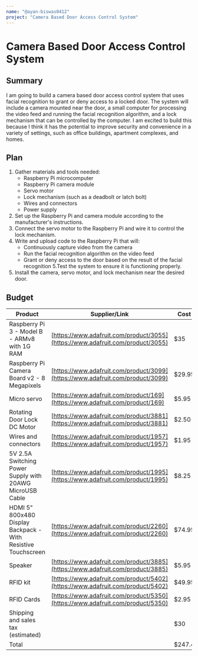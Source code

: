 ```yaml
---
name: "@ayan-biswas0412"
project: "Camera Based Door Access Control System"
---
```


# Camera Based Door Access Control System

## Summary

I am going to build a camera based door access control system that uses facial recognition to grant or deny access to a locked door. 
The system will include a camera mounted near the door, a small computer for processing the video feed and running the facial recognition algorithm, and a lock mechanism that can be controlled by the computer. 
I am excited to build this because I think it has the potential to improve security and convenience in a variety of settings, such as office buildings, apartment complexes, and homes.

## Plan

1. Gather materials and tools needed:
    * Raspberry Pi microcomputer
    * Raspberry Pi camera module
    * Servo motor
    * Lock mechanism (such as a deadbolt or latch bolt)
    * Wires and connectors
    * Power supply
2. Set up the Raspberry Pi and camera module according to the manufacturer's instructions.
3. Connect the servo motor to the Raspberry Pi and wire it to control the lock mechanism.
4. Write and upload code to the Raspberry Pi that will:
    * Continuously capture video from the camera
    * Run the facial recognition algorithm on the video feed
    * Grant or deny access to the door based on the result of the facial recognition
5.Test the system to ensure it is functioning properly.
6. Install the camera, servo motor, and lock mechanism near the desired door.


## Budget

| Product         | Supplier/Link                         | Cost   |
| --------------- | ------------------------------------- | ------ |
| Raspberry Pi 3 - Model B - ARMv8 with 1G RAM   | [https://www.adafruit.com/product/3055](https://www.adafruit.com/product/3055) | $35  |
| Raspberry Pi Camera Board v2 - 8 Megapixels   | [https://www.adafruit.com/product/3099](https://www.adafruit.com/product/3099) | $29.95  |
| Micro servo   | [https://www.adafruit.com/product/169](https://www.adafruit.com/product/169) | $5.95  |
| Rotating Door Lock DC Motor| [https://www.adafruit.com/product/3881](https://www.adafruit.com/product/3881) | $2.50  |
| Wires and connectors  | [https://www.adafruit.com/product/1957](https://www.adafruit.com/product/1957) | $1.95  |
| 5V 2.5A Switching Power Supply with 20AWG MicroUSB Cable   | [https://www.adafruit.com/product/1995](https://www.adafruit.com/product/1995) | $8.25  |
| HDMI 5" 800x480 Display Backpack - With Resistive Touchscreen   | [https://www.adafruit.com/product/2260](https://www.adafruit.com/product/2260) | $74.95  |
| Speaker   | [https://www.adafruit.com/product/3885](https://www.adafruit.com/product/3885) | $5.95  |
| RFID kit   | [https://www.adafruit.com/product/5402](https://www.adafruit.com/product/5402) | $49.95  |
| RFID Cards   | [https://www.adafruit.com/product/5350](https://www.adafruit.com/product/5350) | $2.95  |
| Shipping and sales tax (estimated) |  | $30  |
| Total           |                                       | $247.4


